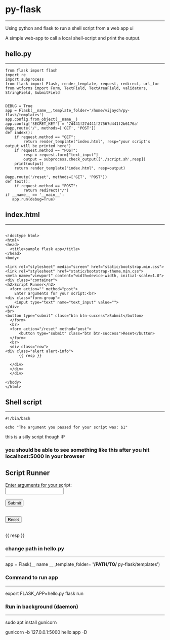 # py-flask
------------
Using python and flask to run a shell script from a web app ui

A simple web-app to call a local shell-script and print the output.

## hello.py
------------
```
from flask import flash
import re
import subprocess
from flask import Flask, render_template, request, redirect, url_for
from wtforms import Form, TextField, TextAreaField, validators, StringField, SubmitField


DEBUG = True
app = Flask(__name__,template_folder='/home/vijaych/py-flask/templates')
app.config.from_object(__name__)
app.config['SECRET_KEY'] = '7d441f27d441f27567d441f2b6176a'
@app.route('/', methods=['GET', 'POST'])
def index():
    if request.method == "GET":
        return render_template("index.html", resp="your script's output will be printed here")
    if request.method == "POST":
        resp = request.form["text_input"]
        output = subprocess.check_output(['./script.sh',resp])
    print(output)
    return render_template("index.html", resp=output)

@app.route('/reset', methods=['GET', 'POST'])
def text():
    if request.method == "POST":
        return redirect("/")
if __name__ == '__main__':
   app.run(debug=True)
   ```
   
## index.html
--------------
```

<!doctype html>
<html>
<head>
  <title>sample flask app</title>
</head>
<body>

<link rel="stylesheet" media="screen" href="static/bootstrap.min.css">
<link rel="stylesheet" href="static/bootstrap-theme.min.css">
<meta name="viewport" content="width=device-width, initial-scale=1.0">
<div class="container">
<h2>Script Runner</h2>
  <form action="" method="post">
    Enter arguments for your script:<br>
<div class="form-group">
	<input type="text" name="text_input" value="">
</div>
<br>
<button type="submit" class="btn btn-success">Submit</button>
  </form>
  <br>
  <form action="/reset" method="post">
	  <button type="submit" class="btn btn-success">Reset</button>
  </form>
  <br>
  <div class="row"> 
<div class="alert alert-info"> 
	  {{ resp }} 

  </div>
  </div>
  </div>
		
</body>
</html>
```

## Shell script
---------------
```
#!/bin/bash

echo "The argument you passed for your script was: $1"
```
this is a silly script though :P

### you should be able to see something like this after you hit localhost:5000 in your browser

<html>
<head>
  <title>sample flask app</title>
</head>
<body>

<link rel="stylesheet" media="screen" href="static/bootstrap.min.css">
<link rel="stylesheet" href="static/bootstrap-theme.min.css">
<meta name="viewport" content="width=device-width, initial-scale=1.0">
<div class="container">
<h2>Script Runner</h2>
  <form action="" method="post">
    Enter arguments for your script:<br>
<div class="form-group">
	<input type="text" name="text_input" value="">
</div>
<br>
<button type="submit" class="btn btn-success">Submit</button>
  </form>
  <br>
  <form action="/reset" method="post">
	  <button type="submit" class="btn btn-success">Reset</button>
  </form>
  <br>
  <div class="row"> 
<div class="alert alert-info"> 
	  {{ resp }} 

  </div>
  </div>
  </div>
		
</body>
</html>



### change path in hello.py
--------------------------
app = Flask(__ name __ ,template_folder= __'/PATH/TO/__ py-flask/templates')

### Command to run app
---------------------
export FLASK_APP=hello.py
flask run

### Run in background (daemon)
-----------------------------
sudo apt install gunicorn

gunicorn -b 127.0.0.1:5000 hello:app -D
